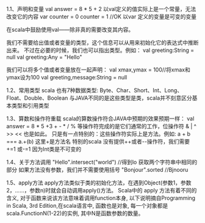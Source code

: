 1.1、声明和变量
val answer = 8 * 5 + 2
以val定义的值实际上是一个常量，无法改变它的内容
var counter = 0
counter  = 1	//OK
以var 定义的变量是可变的变量

在scala中鼓励使用val——除非真的需要改变其内容。

我们不需要给出值或者变量的类型，这个信息可以从用来初始化它的表达式中推断出来。
不过在必要的时候，我们也可以指出类型。例如：
val greeting:String  =  null
val greeting:Any = "Hello"

我们可以将多个值或者变量放在一起声明：
val xmax,ymax = 100//将xmax和ymax设为100
val greeting,message:String = null 

1.2、常用类型
scala 也有7种数据类型:
Byte、Char、Short、Int、Long、Float、Double、Boolean
与JAVA不同的是这些类型是类，scala并不刻意区分基本类型和引用类型

1.3、算数和操作符重载
scala的算数操作符合JAVA中预期的效果预期一样：
val answer = 8 * 5 +3
\+ - * / % 等操作符完成的是它们通常的工作，位操作符 & | ^ >> << 也是如此。
只是有一点特别的：这些操作符实际上是方法。例如:
a + b  === a.+(b)
这里+是方法名
特别的scala 没有提供++或者--操作符，我们需要+=1 或-=1
因为Int类是不可变的

1.4、关于方法调用
"Hello".intersect("world") //得到lo 获取两个字符串中相同的部分
如果方法没有参数，我们并不需要使用括号
"Bonjour".sorted //Bjnooru

1.5、apply方法
apply方法类似于类的初始化方法，在遇到Object(参数1，参数2，......，参数n)时就会自动调用apply()方法。
Scala中的 apply 方法有着不同的含义, 对于函数来说该方法意味着调用function本身, 以下说明摘自Programming in Scala, 3rd Edition,在scala语言中, 函数也是对象, 每一个对象都是scala.FunctionN(1-22)的实例, 其中N是函数参数的数量。

